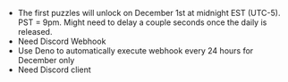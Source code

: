 - The first puzzles will unlock on December 1st at midnight EST (UTC-5). PST =
  9pm. Might need to delay a couple seconds once the daily is released.
- Need Discord Webhook
- Use Deno to automatically execute webhook every 24 hours for December only
- Need Discord client
